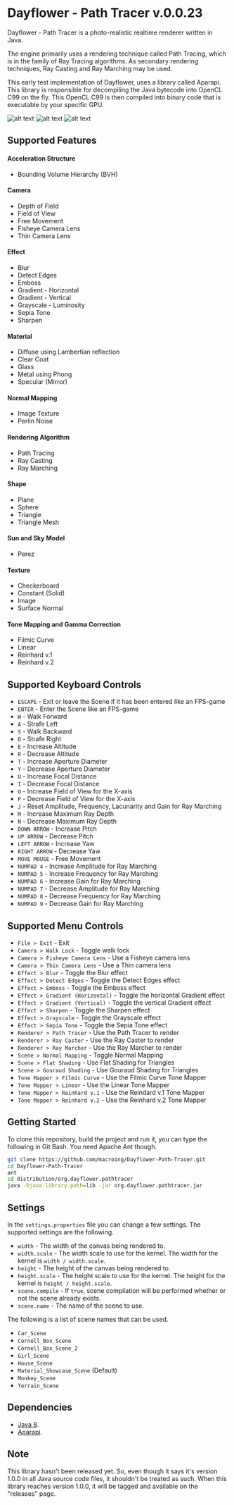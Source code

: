 Dayflower - Path Tracer v.0.0.23
================================
Dayflower - Path Tracer is a photo-realistic realtime renderer written in Java.

The engine primarily uses a rendering technique called Path Tracing, which is in the family of Ray Tracing algorithms. As secondary rendering techniques, Ray Casting and Ray Marching may be used.

This early test implementation of Dayflower, uses a library called Aparapi. This library is responsible for decompiling the Java bytecode into OpenCL C99 on the fly. This OpenCL C99 is then compiled into binary code that is executable by your specific GPU.

![alt text](https://github.com/macroing/Dayflower-Path-Tracer/blob/master/images/Dayflower-Scene-1.png "Dayflower Path Tracer")
![alt text](https://github.com/macroing/Dayflower-Path-Tracer/blob/master/images/Dayflower-Scene-2.png "Dayflower Path Tracer")
![alt text](https://github.com/macroing/Dayflower-Path-Tracer/blob/master/images/Dayflower-Material-Showcase.png "Dayflower Path Tracer")

Supported Features
------------------
#### Acceleration Structure
* Bounding Volume Hierarchy (BVH)

#### Camera
* Depth of Field
* Field of View
* Free Movement
* Fisheye Camera Lens
* Thin Camera Lens

#### Effect
* Blur
* Detect Edges
* Emboss
* Gradient - Horizontal
* Gradient - Vertical
* Grayscale - Luminosity
* Sepia Tone
* Sharpen

#### Material
* Diffuse using Lambertian reflection
* Clear Coat
* Glass
* Metal using Phong
* Specular (Mirror)

#### Normal Mapping
* Image Texture
* Perlin Noise

#### Rendering Algorithm
* Path Tracing
* Ray Casting
* Ray Marching

#### Shape
* Plane
* Sphere
* Triangle
* Triangle Mesh

#### Sun and Sky Model
* Perez

#### Texture
* Checkerboard
* Constant (Solid)
* Image
* Surface Normal

#### Tone Mapping and Gamma Correction
* Filmic Curve
* Linear
* Reinhard v.1
* Reinhard v.2

Supported Keyboard Controls
---------------------------
* ``ESCAPE`` - Exit or leave the Scene if it has been entered like an FPS-game
* ``ENTER`` - Enter the Scene like an FPS-game
* ``W`` - Walk Forward
* ``A`` - Strafe Left
* ``S`` - Walk Backward
* ``D`` - Strafe Right
* ``E`` - Increase Altitude
* ``R`` - Decrease Altitude
* ``T`` - Increase Aperture Diameter
* ``Y`` - Decrease Aperture Diameter
* ``U`` - Increase Focal Distance
* ``I`` - Decrease Focal Distance
* ``O`` - Increase Field of View for the X-axis
* ``P`` - Decrease Field of View for the X-axis
* ``J`` - Reset Amplitude, Frequency, Lacunarity and Gain for Ray Marching
* ``M`` - Increase Maximum Ray Depth
* ``N`` - Decrease Maximum Ray Depth
* ``DOWN ARROW`` - Increase Pitch
* ``UP ARROW`` - Decrease Pitch
* ``LEFT ARROW`` - Increase Yaw
* ``RIGHT ARROW`` - Decrease Yaw
* ``MOVE MOUSE`` - Free Movement
* ``NUMPAD 4`` - Increase Amplitude for Ray Marching
* ``NUMPAD 5`` - Increase Frequency for Ray Marching
* ``NUMPAD 6`` - Increase Gain for Ray Marching
* ``NUMPAD 7`` - Decrease Amplitude for Ray Marching
* ``NUMPAD 8`` - Decrease Frequency for Ray Marching
* ``NUMPAD 9`` - Decrease Gain for Ray Marching

Supported Menu Controls
-----------------------
* ``File > Exit`` - Exit
* ``Camera > Walk Lock`` - Toggle walk lock
* ``Camera > Fisheye Camera Lens`` - Use a Fisheye camera lens
* ``Camera > Thin Camera Lens`` - Use a Thin camera lens
* ``Effect > Blur`` - Toggle the Blur effect
* ``Effect > Detect Edges`` - Toggle the Detect Edges effect
* ``Effect > Emboss`` - Toggle the Emboss effect
* ``Effect > Gradient (Horizontal)`` - Toggle the horizontal Gradient effect
* ``Effect > Gradient (Vertical)`` - Toggle the vertical Gradient effect
* ``Effect > Sharpen`` - Toggle the Sharpen effect
* ``Effect > Grayscale`` - Toggle the Grayscale effect
* ``Effect > Sepia Tone`` - Toggle the Sepia Tone effect
* ``Renderer > Path Tracer`` - Use the Path Tracer to render
* ``Renderer > Ray Caster`` - Use the Ray Caster to render
* ``Renderer > Ray Marcher`` - Use the Ray Marcher to render
* ``Scene > Normal Mapping`` - Toggle Normal Mapping
* ``Scene > Flat Shading`` - Use Flat Shading for Triangles
* ``Scene > Gouraud Shading`` - Use Gouraud Shading for Triangles
* ``Tone Mapper > Filmic Curve`` - Use the Filmic Curve Tone Mapper
* ``Tone Mapper > Linear`` - Use the Linear Tone Mapper
* ``Tone Mapper > Reinhard v.1`` -  Use the Reindard v.1 Tone Mapper
* ``Tone Mapper > Reinhard v.2`` - Use the Reinhard v.2 Tone Mapper

Getting Started
---------------
To clone this repository, build the project and run it, you can type the following in Git Bash. You need Apache Ant though.
```bash
git clone https://github.com/macroing/Dayflower-Path-Tracer.git
cd Dayflower-Path-Tracer
ant
cd distribution/org.dayflower.pathtracer
java -Djava.library.path=lib -jar org.dayflower.pathtracer.jar
```

Settings
--------
In the ``settings.properties`` file you can change a few settings. The supported settings are the following.
* ``width`` - The width of the canvas being rendered to.
* ``width.scale`` - The width scale to use for the kernel. The width for the kernel is ``width / width.scale``.
* ``height`` - The height of the canvas being rendered to.
* ``height.scale`` - The height scale to use for the kernel. The height for the kernel is ``height / height.scale``.
* ``scene.compile`` - If ``true``, scene compilation will be performed whether or not the scene already exists.
* ``scene.name`` - The name of the scene to use.

The following is a list of scene names that can be used.
* ``Car_Scene``
* ``Cornell_Box_Scene``
* ``Cornell_Box_Scene_2``
* ``Girl_Scene``
* ``House_Scene``
* ``Material_Showcase_Scene`` (Default)
* ``Monkey_Scene``
* ``Terrain_Scene``

Dependencies
------------
 - [Java 8](http://www.java.com).
 - [Aparapi](https://github.com/macroing/aparapi).

Note
----
This library hasn't been released yet. So, even though it says it's version 1.0.0 in all Java source code files, it shouldn't be treated as such. When this library reaches version 1.0.0, it will be tagged and available on the "releases" page.
